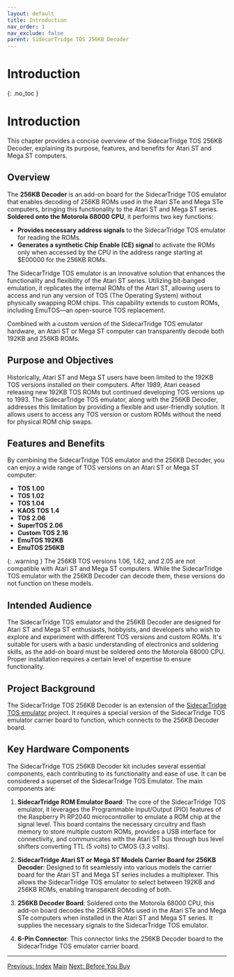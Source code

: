 ```yaml
---
layout: default
title: Introduction
nav_order: 1
nav_exclude: false
parent: SidecarTridge TOS 256KB Decoder
---
```


# Introduction
{: .no_toc }

# Introduction

This chapter provides a concise overview of the SidecarTridge TOS 256KB Decoder, explaining its purpose, features, and benefits for Atari ST and Mega ST computers.

## Overview

The **256KB Decoder** is an add-on board for the SidecarTridge TOS emulator that enables decoding of 256KB ROMs used in the Atari STe and Mega STe computers, bringing this functionality to the Atari ST and Mega ST series. **Soldered onto the Motorola 68000 CPU**, it performs two key functions:

- **Provides necessary address signals** to the SidecarTridge TOS emulator for reading the ROMs.
- **Generates a synthetic Chip Enable (CE) signal** to activate the ROMs only when accessed by the CPU in the address range starting at $E00000 for the 256KB ROMs.

The SidecarTridge TOS emulator is an innovative solution that enhances the functionality and flexibility of the Atari ST series. Utilizing bit-banged emulation, it replicates the internal ROMs of the Atari ST, allowing users to access and run any version of TOS (The Operating System) without physically swapping ROM chips. This capability extends to custom ROMs, including EmuTOS—an open-source TOS replacement.

Combined with a custom version of the SidecarTridge TOS emulator hardware, an Atari ST or Mega ST computer can transparently decode both 192KB and 256KB ROMs.

## Purpose and Objectives

Historically, Atari ST and Mega ST users have been limited to the 192KB TOS versions installed on their computers. After 1989, Atari ceased releasing new 192KB TOS ROMs but continued developing TOS versions up to 1993. The SidecarTridge TOS emulator, along with the 256KB Decoder, addresses this limitation by providing a flexible and user-friendly solution. It allows users to access any TOS version or custom ROMs without the need for physical ROM chip swaps.

## Features and Benefits

By combining the SidecarTridge TOS emulator and the 256KB Decoder, you can enjoy a wide range of TOS versions on an Atari ST or Mega ST computer:

- **TOS 1.00**
- **TOS 1.02**
- **TOS 1.04**
- **KAOS TOS 1.4**
- **TOS 2.06**
- **SuperTOS 2.06**
- **Custom TOS 2.16**
- **EmuTOS 192KB**
- **EmuTOS 256KB**

{: .warning }
The 256KB TOS versions 1.06, 1.62, and 2.05 are not compatible with Atari ST and Mega ST computers. While the SidecarTridge TOS emulator with the 256KB Decoder can decode them, these versions do not function on these models.

## Intended Audience

The SidecarTridge TOS emulator and the 256KB Decoder are designed for Atari ST and Mega ST enthusiasts, hobbyists, and developers who wish to explore and experiment with different TOS versions and custom ROMs. It's suitable for users with a basic understanding of electronics and soldering skills, as the add-on board must be soldered onto the Motorola 68000 CPU. Proper installation requires a certain level of expertise to ensure functionality.

## Project Background

The SidecarTridge TOS 256KB Decoder is an extension of the [SidecarTridge TOS emulator](/sidecartridge-tos/) project. It requires a special version of the SidecarTridge TOS emulator carrier board to function, which connects to the 256KB Decoder board.

## Key Hardware Components

The SidecarTridge TOS 256KB Decoder kit includes several essential components, each contributing to its functionality and ease of use. It can be considered a superset of the SidecarTridge TOS Emulator. The main components are:

1. **SidecarTridge ROM Emulator Board**: The core of the SidecarTridge TOS emulator, it leverages the Programmable Input/Output (PIO) features of the Raspberry Pi RP2040 microcontroller to emulate a ROM chip at the signal level. This board contains the necessary circuitry and flash memory to store multiple custom ROMs, provides a USB interface for connectivity, and communicates with the Atari ST bus through bus level shifters converting TTL (5 volts) to CMOS (3.3 volts).

2. **SidecarTridge Atari ST or Mega ST Models Carrier Board for 256KB Decoder**: Designed to fit seamlessly into various models the carrier board for the Atari ST and Mega ST series includes a multiplexer. This allows the SidecarTridge TOS emulator to select between 192KB and 256KB ROMs, enabling transparent decoding of both.

3. **256KB Decoder Board**: Soldered onto the Motorola 68000 CPU, this add-on board decodes the 256KB ROMs used in the Atari STe and Mega STe computers when installed in the Atari ST and Mega ST series. It supplies the necessary signals to the SidecarTridge TOS emulator.

4. **6-Pin Connector**: This connector links the 256KB Decoder board to the SidecarTridge TOS emulator carrier board.

---

[Previous: Index](/sidecartridge-tos-256kb-decoder/)
[Main](/sidecartridge-tos-256kb-decoder/)
[Next: Before You Buy](/sidecartridge-tos-256kb-decoder/before-buy/)
